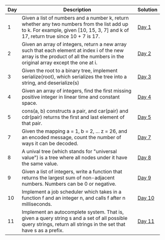 | Day | Description | Solution |
|-----|-------------|----------|
| 1 | Given a list of numbers and a number k, return whether any two numbers from the list add up to k. For example, given [10, 15, 3, 7] and k of 17, return true since 10 + 7 is 17. | [Day 1](../master/day_01.py)|
| 2 | Given an array of integers, return a new array such that each element at index i of the new array is the product of all the numbers in the original array except the one at i. | [Day 2](../master/day_02.py) || 2 | Given an array of integers, return a new array such that each element at index i of the new array is the product of all the numbers in the original array except the one at i. | [Day 2](../master/day_02.py) || 2 | Given an array of integers, return a new array such that each element at index i of the new array is the product of all the numbers in the original array except the one at i. | [Day 2](../master/day_02.py) |
| 3 | Given the root to a binary tree, implement serialize(root), which serializes the tree into a string, and deserialize(s) | [Day 3](../master/day_03.py) |
| 4 | Given an array of integers, find the first missing positive integer in linear time and constant space. | [Day 4](../master/day_04.py) |
| 5 | cons(a, b) constructs a pair, and car(pair) and cdr(pair) returns the first and last element of that pair. | [Day 5](../master/day_05.py) |
| 7 | Given the mapping a = 1, b = 2, ... z = 26, and an encoded message, count the number of ways it can be decoded. | [Day 7](../master/day_07.py) |
| 8 | A unival tree (which stands for "universal value") is a tree where all nodes under it have the same value. | [Day 8](../master/day_08.py) |
| 9 | Given a list of integers, write a function that returns the largest sum of non-adjacent numbers. Numbers can be 0 or negative. | [Day 9](../master/day_09.py) |
| 10 | Implement a job scheduler which takes in a function f and an integer n, and calls f after n milliseconds. | [Day 10](../master/day_10.py) |
| 11 | Implement an autocomplete system. That is, given a query string s and a set of all possible query strings, return all strings in the set that have s as a prefix. | [Day 11](../master/day_11.py) |